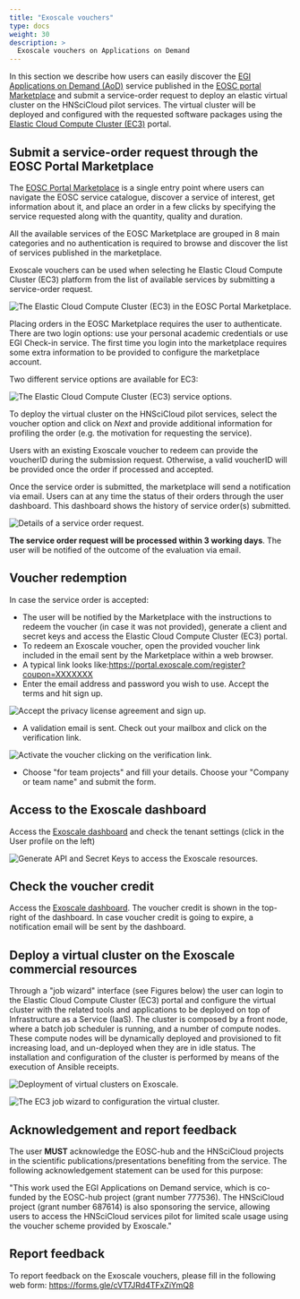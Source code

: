 ```yaml
---
title: "Exoscale vouchers"
type: docs
weight: 30
description: >
  Exoscale vouchers on Applications on Demand
---
```


In this section we describe how users can easily discover the
[EGI Applications on Demand (AoD)](https://www.egi.eu/services/applications-on-demand/)
service published in the
[EOSC portal Marketplace](https://marketplace.eosc-portal.eu/) and submit a
service-order request to deploy an elastic virtual cluster on the HNSciCloud
pilot services. The virtual cluster will be deployed and configured with the
requested software packages using the
[Elastic Cloud Compute Cluster (EC3)](https://servproject.i3m.upv.es/ec3-ltos/)
portal.

## Submit a service-order request through the EOSC Portal Marketplace

The [EOSC Portal Marketplace](https://marketplace.eosc-portal.eu/) is a single
entry point where users can navigate the EOSC service catalogue, discover a
service of interest, get information about it, and place an order in a few
clicks by specifying the service requested along with the quantity, quality and
duration.

All the available services of the EOSC Marketplace are grouped in 8 main
categories and no authentication is required to browse and discover the list of
services published in the marketplace.

Exoscale vouchers can be used when selecting he Elastic Cloud Compute Cluster
(EC3) platform from the list of available services by submitting a service-order
request.

![The Elastic Cloud Compute Cluster (EC3) in the EOSC Portal Marketplace.](./ec3-eosc-marketplace.png)

Placing orders in the EOSC Marketplace requires the user to authenticate. There
are two login options: use your personal academic credentials or use EGI
Check-in service. The first time you login into the marketplace requires some
extra information to be provided to configure the marketplace account.

Two different service options are available for EC3:

![The Elastic Cloud Compute Cluster (EC3) service options.](./ec3-service-options.png)

To deploy the virtual cluster on the HNSciCloud pilot services, select the
voucher option and click on _Next_ and provide additional information for
profiling the order (e.g. the motivation for requesting the service).

Users with an existing Exoscale voucher to redeem can provide the voucherID
during the submission request. Otherwise, a valid voucherID will be provided
once the order if processed and accepted.

Once the service order is submitted, the marketplace will send a notification
via email. Users can at any time the status of their orders through the user
dashboard. This dashboard shows the history of service order(s) submitted.

![Details of a service order request.](./ec3-order-request.png)

**The service order request will be processed within 3 working days**. The user
will be notified of the outcome of the evaluation via email.

## Voucher redemption

In case the service order is accepted:

- The user will be notified by the Marketplace with the instructions to redeem
  the voucher (in case it was not provided), generate a client and secret keys
  and access the Elastic Cloud Compute Cluster (EC3) portal.
- To redeem an Exoscale voucher, open the provided voucher link included in the
  email sent by the Marketplace within a web browser.
- A typical link looks
  like:<https://portal.exoscale.com/register?coupon=XXXXXXX>
- Enter the email address and password you wish to use. Accept the terms and hit
  sign up.

![Accept the privacy license agreement and sign up.](./exoscale-account-setup.png)

- A validation email is sent. Check out your mailbox and click on the
  verification link.

![Activate the voucher clicking on the verification link.](./exoscale-activation.png)

- Choose "for team projects" and fill your details. Choose your "Company or team
  name" and submit the form.

## Access to the Exoscale dashboard

Access the [Exoscale dashboard](https://portal.exoscale.com/) and check the
tenant settings (click in the User profile on the left)

![Generate API and Secret Keys to access the Exoscale resources.](./exoscale-credentials.png)

## Check the voucher credit

Access the [Exoscale dashboard](https://portal.exoscale.com/). The voucher
credit is shown in the top-right of the dashboard. In case voucher credit is
going to expire, a notification email will be sent by the dashboard.

## Deploy a virtual cluster on the Exoscale commercial resources

Through a "job wizard" interface (see Figures below) the user can login to the
Elastic Cloud Compute Cluster (EC3) portal and configure the virtual cluster
with the related tools and applications to be deployed on top of Infrastructure
as a Service (IaaS). The cluster is composed by a front node, where a batch job
scheduler is running, and a number of compute nodes. These compute nodes will be
dynamically deployed and provisioned to fit increasing load, and un-deployed
when they are in idle status. The installation and configuration of the cluster
is performed by means of the execution of Ansible receipts.

![Deployment of virtual clusters on Exoscale.](./ec3-deployment.png)

![The EC3 job wizard to configuration the virtual cluster.](./ec3-wizard.png)

## Acknowledgement and report feedback

The user **MUST** acknowledge the EOSC-hub and the HNSciCloud projects in the
scientific publications/presentations benefiting from the service. The following
acknowledgement statement can be used for this purpose:

\"This work used the EGI Applications on Demand service, which is co-funded by
the EOSC-hub project (grant number 777536). The HNSciCloud project (grant
number 687614) is also sponsoring the service, allowing users to access the
HNSciCloud services pilot for limited scale usage using the voucher scheme
provided by Exoscale.\"

## Report feedback

To report feedback on the Exoscale vouchers, please fill in the following web
form: <https://forms.gle/cVT7JRd4TFxZiYmQ8>
